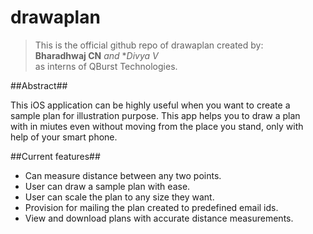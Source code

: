 # drawaplan

>This is the official github repo of drawaplan created by:  
**Bharadhwaj CN** _and_ **Divya V*  
>as interns of QBurst Technologies.  

##Abstract##

 This iOS application can be highly useful when you want to create a  
sample plan for illustration purpose. This app helps you to draw a plan  
with in miutes even without moving from the place you stand, only with  
help of your smart phone.  

##Current features##

* Can measure distance between any two points.
* User can draw a sample plan with ease.
* User can scale the plan to any size they want.
* Provision for mailing the plan created to predefined email ids.
* View and download plans with accurate distance measurements.  
